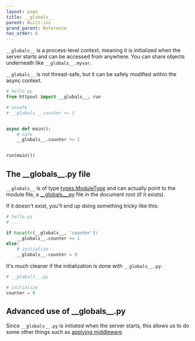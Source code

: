 ```yaml
---
layout: page
title: __globals__
parent: Built-ins
grand_parent: Reference
nav_order: 6
---
```


`__globals__` is a process-level context,
meaning it is initialized when the server starts and can be accessed from anywhere. You can share objects underneath like `__globals__.myvar`.

`__globals__` is not thread-safe, but it can be safely modified within the async context.

```python
# hello.py
from httpout import __globals__, run

# unsafe
# __globals__.counter += 1


async def main():
    # safe
    __globals__.counter += 1


run(main())
```

## The \_\_globals\_\_.py file
`__globals__` is of type [types.ModuleType](https://docs.python.org/3/library/types.html#types.ModuleType) and can actually point to the module file, a [\_\_globals\_\_.py](https://github.com/nggit/httpout/blob/main/examples/__globals__.py) file in the document root (if it exists).

If it doesn't exist, you'll end up doing something tricky like this:

```python
# hello.py
# ...

if hasattr(__globals__, 'counter'):
    __globals__.counter += 1
else:
    # initialize
    __globals__.counter = 0

```

It's much cleaner if the initialization is done with `__globals__.py`:

```python
# __globals__.py

# initialize
counter = 0

```

## Advanced use of \_\_globals\_\_.py
Since `__globals__.py` is initiated when the server starts,
this allows us to do some other things such as [applying middleware](https://github.com/nggit/httpout/blob/main/examples/__globals__.py).
